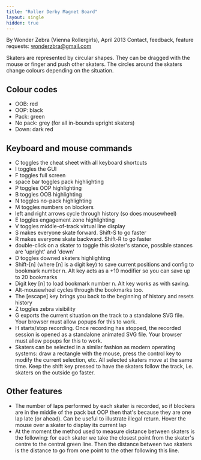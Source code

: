 ```yaml
---
title: "Roller Derby Magnet Board"
layout: single
hidden: true
---
```

By Wonder Zebra (Vienna Rollergirls), April 2013
Contact, feedback, feature requests: <wonderzbra@gmail.com>

Skaters are represented by circular shapes. They can be dragged with the mouse or finger and push other skaters. The circles around the skaters change colours depending on the situation.
## Colour codes
- OOB: red
- OOP: black
- Pack: green
- No pack: grey (for all in-bounds upright skaters)
- Down: dark red

## Keyboard and mouse commands
- C toggles the cheat sheet with all keyboard shortcuts
- I toggles the GUI
- F toggles full screen
- space bar toggles pack highlighting
- P toggles OOP highlighting
- B toggles OOB highlighting
- N toggles no-pack highlighting
- M toggles numbers on blockers
- left and right arrows cycle through history (so does mousewheel)
- E toggles engagement zone highlighting
- V toggles middle-of-track virtual line display
- S makes everyone skate forward. Shift-S to go faster
- R makes everyone skate backward. Shift-R to go faster
- double-click on a skater to toggle this skater's stance, possible stances are 'upright' and 'down'
- D toggles downed skaters highlighting
- Shift-[n] (where [n] is a digit key) to save current positions and config to bookmark number n. Alt key acts as a +10 modifier so you can save up to 20 bookmarks
- Digit key [n] to load bookmark number n. Alt key works as with saving.
- Alt-mousewheel cycles through the bookmarks too.
- The [escape] key brings you back to the beginning of history and resets history
- Z toggles zebra visibility
- G exports the current situation on the track to a standalone SVG file. Your browser must allow popups for this to work.
- H starts/stop recording. Once recording has stopped, the recorded session is opened as a standalone animated SVG file. Your browser must allow popups for this to work.
- Skaters can be selected in a similar fashion as modern operating systems: draw a rectangle with the mouse, press the control key to modify the current selection, etc. All selected skaters move at the same time. Keep the shift key pressed to have the skaters follow the track, i.e. skaters on the outside go faster.

## Other features
- The number of laps performed by each skater is recorded, so if blockers are in the middle of the pack but OOP then that's because they are one lap late (or ahead). Can be useful to illustrate illegal return. Hover the mouse over a skater to display its current lap
- At the moment the method used to measure distance between skaters is the following: for each skater we take the closest point from the skater's centre to the central green line. Then the distance between two skaters is the distance to go from one point to the other following this line.
